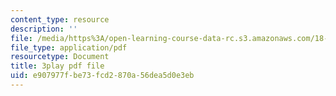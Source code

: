 ```yaml
---
content_type: resource
description: ''
file: /media/https%3A/open-learning-course-data-rc.s3.amazonaws.com/18-03sc-differential-equations-fall-2011/e907977fbe73fcd2870a56dea5d0e3eb_te6Mplq3DCU.pdf
file_type: application/pdf
resourcetype: Document
title: 3play pdf file
uid: e907977f-be73-fcd2-870a-56dea5d0e3eb
---
```

